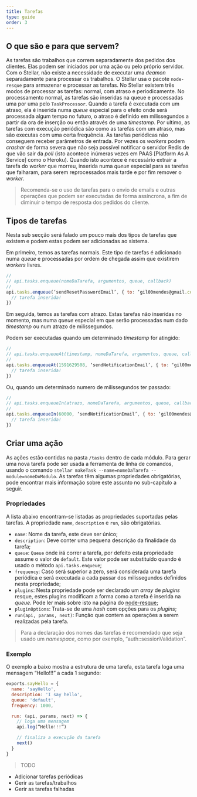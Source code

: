 ```yaml
---
title: Tarefas
type: guide
order: 3
---
```


## O que são e para que servem?

As tarefas são trabalhos que correm separadamente dos pedidos dos clientes. Elas podem ser iniciados por uma ação ou pelo próprio servidor. Com o Stellar, não existe a necessidade de executar uma _deamon_ separadamente para processar os trabalhos. O Stellar usa o pacote `node-resque` para armazenar e processar as tarefas.No Stellar existem três modos de processar as tarefas: normal, com atraso e periodicamente. No processamento normal, as tarefas são inseridas na queue e processadas uma por uma pelo `TaskProcessor`. Quando a tarefa é executada com um atraso, ela é inserida numa _queue_ especial para o efeito onde será processada algum tempo no futuro, o atraso é definido em milissegundos a partir da ora de inserção ou então através de uma _timestamp_. Por ultimo, as tarefas com execução periódica são como as tarefas com um atraso, mas são executas com uma certa frequência. As tarefas periódicas não conseguem receber parâmetros de entrada.Por vezes os _workers_ podem _crashar_ de forma severa que não seja possível notificar o servidor Redis de que vão sair da _poll_ (isto acontece inúmeras vezes em PAAS [Platform As A Service] como o Heroku). Quando isto acontece é necessário extrair a tarefa do _worker_ que morreu, inserida numa _queue_ especial para as tarefas que falharam, para serem reprocessados mais tarde e por fim remover o _worker_.

> Recomenda-se o uso de tarefas para o envio de emails e outras operações que podem ser executadas de forma assíncrona, a fim de diminuir o tempo de resposta dos pedidos do cliente.

## Tipos de tarefas

Nesta sub secção será falado um pouco mais dos tipos de tarefas que existem e podem estas podem ser adicionadas ao sistema.

Em primeiro, temos as tarefas normais. Este tipo de tarefas é adicionado numa _queue_ e processadas por ordem de chegada assim que existirem _workers_ livres.

```javascript
//
// api.tasks.enqueue(nomeDaTarefa, argumentos, queue, callback)
//
api.tasks.enqueue(‘sendResetPasswordEmail’, { to: ‘gil00mendes@gmail.com’ }, ‘default’, (error, toRun) => {
  // tarefa inserida!
})
```

Em seguida, temos as tarefas com atrazo. Estas tarefas não inseridas no momento, mas numa _queue_ especial em que serão processadas num dado _timestamp_ ou num atrazo de milissegundos.

Podem ser executadas quando um determinado _timestamp_ for atingido:

```javascript
//
// api.tasks.enqueueAt(timestamp, nomeDaTarefa, argumentos, queue, callback)
//
api.tasks.enqueueAt(1591629508, ‘sendNotificationEmail’, { to: ‘gil00mendes@gmail.com’ }, ‘default’, (error, toRun) => {
  // tarefa inserida!
})
```

Ou, quando um determinado numero de milissegundos ter passado:


```javascript
//
// api.tasks.enqueueIn(atrazo, nomeDaTarefa, argumentos, queue, callback)
//
api.tasks.enqueueIn(60000, ‘sendNotificationEmail’, { to: ‘gil00mendes@gmail.com’ }, ‘default’, (error, toRun) => {
  // tarefa inserida!
})
```

## Criar uma ação

As ações estão contidas na pasta `/tasks` dentro de cada módulo. Para gerar uma nova tarefa pode ser usada a ferramenta de linha de comandos, usando o comando `stellar makeTask --name=nomeDaTarefa --module=nomeDoModulo`. As tarefas têm algumas propriedades obrigatórias, pode encontrar mais informação sobre este assunto no sub-capitulo a seguir.

### Propriedades

A lista abaixo encontram-se listadas as propriedades suportadas pelas tarefas. A propriedade `name`, `description` e `run`, são obrigatórias.

* `name`: Nome da tarefa, este deve ser único;
* `description`: Deve conter uma pequena descrição da finalidade da tarefa;
* `queue`: `Queue` onde irá correr a tarefa, por defeito esta propriedade assume o valor de `default`. Este valor pode ser substituído quando é usado o método `api.tasks.enqueue`;
* `frequency`: Caso será superior a zero, será considerada uma tarefa periódica e será executada a cada passar dos milissegundos definidos nesta propriedade;
* `plugins`: Nesta propriedade pode ser declarado um _array_ de _plugins_ resque, estes plugins modificam a forma como a tarefa é inserida na _queue_. Pode ler mais sobre isto na página do [node-resque](https://github.com/taskrabbit/node-resque);
* `pluginOptions`: Trata-se de uma _hash_ com opções para os _plugins_;
* `run(api, params, next)`: Função que contem as operações a serem realizadas pela tarefa.

> Para a declaração dos nomes das tarefas é recomendado que seja usado um _namespace_, como por exemplo, “auth::sessionValidation”.


### Exemplo

O exemplo a baixo mostra a estrutura de uma tarefa, esta tarefa loga uma mensagem “Hello!!!” a cada 1 segundo:

```javascript
exports.sayHello = {
  name: 'sayHello',
  description: 'I say hello',
  queue: 'default',
  frequency: 1000,

  run: (api, params, next) => {
    // loga uma mensagem
    api.log(“Hello!!!”)

    // finaliza a execução da tarefa
    next()
  }
}
```



> TODO
 * Adicionar tarefas periódicas
 * Gerir as tarefas/trabalhos
 * Gerir as tarefas falhadas
